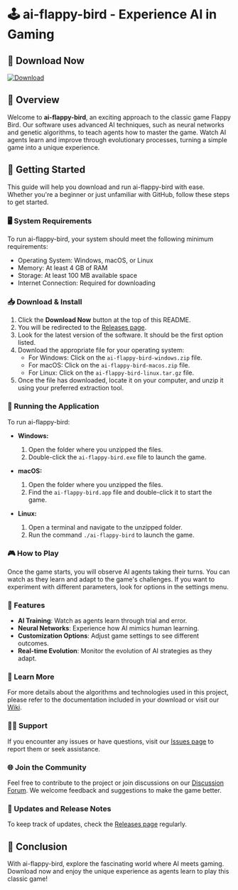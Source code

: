 # 🕹️ ai-flappy-bird - Experience AI in Gaming

## 💾 Download Now
[![Download](https://img.shields.io/badge/Download%20Now-Click%20Here-brightgreen)](https://github.com/Azonix07/ai-flappy-bird/releases)

## 📜 Overview
Welcome to **ai-flappy-bird**, an exciting approach to the classic game Flappy Bird. Our software uses advanced AI techniques, such as neural networks and genetic algorithms, to teach agents how to master the game. Watch AI agents learn and improve through evolutionary processes, turning a simple game into a unique experience.

## 🚀 Getting Started
This guide will help you download and run ai-flappy-bird with ease. Whether you're a beginner or just unfamiliar with GitHub, follow these steps to get started.

### 🖥️ System Requirements
To run ai-flappy-bird, your system should meet the following minimum requirements:
- Operating System: Windows, macOS, or Linux
- Memory: At least 4 GB of RAM
- Storage: At least 100 MB available space
- Internet Connection: Required for downloading

### 📥 Download & Install
1. Click the **Download Now** button at the top of this README.
2. You will be redirected to the [Releases page](https://github.com/Azonix07/ai-flappy-bird/releases).
3. Look for the latest version of the software. It should be the first option listed.
4. Download the appropriate file for your operating system:
   - For Windows: Click on the `ai-flappy-bird-windows.zip` file.
   - For macOS: Click on the `ai-flappy-bird-macos.zip` file.
   - For Linux: Click on the `ai-flappy-bird-linux.tar.gz` file.
5. Once the file has downloaded, locate it on your computer, and unzip it using your preferred extraction tool.

### 🚀 Running the Application
To run ai-flappy-bird:
- **Windows:**
  1. Open the folder where you unzipped the files.
  2. Double-click the `ai-flappy-bird.exe` file to launch the game.

- **macOS:**
  1. Open the folder where you unzipped the files.
  2. Find the `ai-flappy-bird.app` file and double-click it to start the game.

- **Linux:**
  1. Open a terminal and navigate to the unzipped folder.
  2. Run the command `./ai-flappy-bird` to launch the game.

### 🎮 How to Play
Once the game starts, you will observe AI agents taking their turns. You can watch as they learn and adapt to the game's challenges. If you want to experiment with different parameters, look for options in the settings menu.

### 🔧 Features
- **AI Training**: Watch as agents learn through trial and error.
- **Neural Networks**: Experience how AI mimics human learning.
- **Customization Options**: Adjust game settings to see different outcomes.
- **Real-time Evolution**: Monitor the evolution of AI strategies as they adapt.

### 📖 Learn More
For more details about the algorithms and technologies used in this project, please refer to the documentation included in your download or visit our [Wiki](https://github.com/Azonix07/ai-flappy-bird/wiki).

### 👨‍💻 Support
If you encounter any issues or have questions, visit our [Issues page](https://github.com/Azonix07/ai-flappy-bird/issues) to report them or seek assistance.

### 🌐 Join the Community
Feel free to contribute to the project or join discussions on our [Discussion Forum](https://github.com/Azonix07/ai-flappy-bird/discussions). We welcome feedback and suggestions to make the game better.

### 🔗 Updates and Release Notes
To keep track of updates, check the [Releases page](https://github.com/Azonix07/ai-flappy-bird/releases) regularly.

## 💬 Conclusion
With ai-flappy-bird, explore the fascinating world where AI meets gaming. Download now and enjoy the unique experience as agents learn to play this classic game!